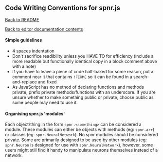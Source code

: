 ## Code Writing Conventions for spnr.js

[Back to README](/README.md)

[Back to editor documentation contents](MAIN.md)

#### Simple guidelines
- 4 spaces indentation
- Don't sacrifice readibility unless you HAVE TO for efficiency (include a more readable but functionally identical copy in a block comment above with a note)
- If you have to leave a piece of code half-baked for some reason, put a comment near it that contains ```!FIXME``` so it can be found in a search-and-replace and fixed
- As JavaScript has no method of declaring functions and methods private, prefix private methods/functions with an underscore. If you are unsure whether to make something public or private, choose public as some people may need to use it.


#### Organising spnr.js 'modules'
Each object/thing in the form ```spnr.<something>``` can be considered a module. These modules can either be objects with methods (eg: ```spnr.arr```) or classes (eg: ```spnr.NeuralNetwork```). No spnr modules should be considered private. Some are primarily designed to be used by other modules (eg: ```spnr.Neuron``` is designed for use with ```spnr.NeuralNetwork```), however, some users might still find it handy to manipulate neurons themselves instead of a network.
